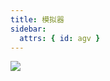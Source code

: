 ```yaml
---
title: 模拟器
sidebar:
  attrs: { id: agv }
---
```



![](https://nexmaker-profabx.oss-cn-hangzhou.aliyuncs.com/img/WX20250222-224811.png)